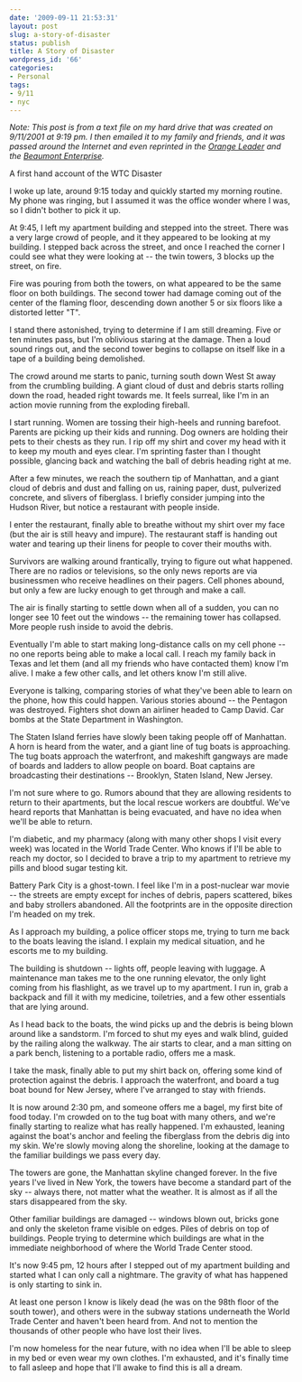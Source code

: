 ```yaml
---
date: '2009-09-11 21:53:31'
layout: post
slug: a-story-of-disaster
status: publish
title: A Story of Disaster
wordpress_id: '66'
categories:
- Personal
tags:
- 9/11
- nyc
---
```


_Note: This post is from a text file on my hard drive that was created on 9/11/2001 at 9:19 pm. I then emailed it to my family and friends, and it was passed around the Internet and even reprinted in the [Orange Leader](http://orangeleader.com/) and the [Beaumont Enterprise](http://www.beaumontenterprise.com/)._

A first hand account of the WTC Disaster

I woke up late, around 9:15 today and quickly started my morning routine. My phone was ringing, but I assumed it was the office wonder where I was, so I didn't bother to pick it up.

At 9:45, I left my apartment building and stepped into the street. There was a very large crowd of people, and it they appeared to be looking at my building. I stepped back across the street, and once I reached the corner I could see what they were looking at -- the twin towers, 3 blocks up the street, on fire.

Fire was pouring from both the towers, on what appeared to be the same floor on both buildings. The second tower had damage coming out of the center of the flaming floor, descending down another 5 or six floors like a distorted letter "T".
<!--more-->
I stand there astonished, trying to determine if I am still dreaming. Five or ten minutes pass, but I'm oblivious staring at the damage. Then a loud sound rings out, and the second tower begins to collapse on itself like in a tape of a building being demolished.

The crowd around me starts to panic, turning south down West St away from the crumbling building. A giant cloud of dust and debris starts rolling down the road, headed right towards me. It feels surreal, like I'm in an action movie running from the exploding fireball.

I start running. Women are tossing their high-heels and running barefoot. Parents are picking up their kids and running. Dog owners are holding their pets to their chests as they run. I rip off my shirt and cover my head with it to keep my mouth and eyes clear. I'm sprinting faster than I thought possible, glancing back and watching the ball of debris heading right at me.

After a few minutes, we reach the southern tip of Manhattan, and a giant cloud of debris and dust and falling on us, raining paper, dust, pulverized concrete, and slivers of fiberglass. I briefly consider jumping into the Hudson River, but notice a restaurant with people inside.

I enter the restaurant, finally able to breathe without my shirt over my face (but the air is still heavy and impure). The restaurant staff is handing out water and tearing up their linens for people to cover their mouths with.

Survivors are walking around frantically, trying to figure out what happened. There are no radios or televisions, so the only news reports are via businessmen who receive headlines on their pagers. Cell phones abound, but only a few are lucky enough to get through and make a call.

The air is finally starting to settle down when all of a sudden, you can no longer see 10 feet out the windows -- the remaining tower has collapsed. More people rush inside to avoid the debris.

Eventually I'm able to start making long-distance calls on my cell phone -- no one reports being able to make a local call. I reach my family back in Texas and let them (and all my friends who have contacted them) know I'm alive. I make a few other calls, and let others know I'm still alive.

Everyone is talking, comparing stories of what they've been able to learn on the phone, how this could happen. Various stories abound -- the Pentagon was destroyed. Fighters shot down an airliner headed to Camp David. Car bombs at the State Department in Washington.

The Staten Island ferries have slowly been taking people off of Manhattan. A horn is heard from the water, and a giant line of tug boats is approaching. The tug boats approach the waterfront, and makeshift gangways are made of boards and ladders to allow people on board. Boat captains are broadcasting their destinations -- Brooklyn, Staten Island, New Jersey.

I'm not sure where to go. Rumors abound that they are allowing residents to return to their apartments, but the local rescue workers are doubtful. We've heard reports that Manhattan is being evacuated, and have no idea when we'll be able to return.

I'm diabetic, and my pharmacy (along with many other shops I visit every week) was located in the World Trade Center. Who knows if I'll be able to reach my doctor, so I decided to brave a trip to my apartment to retrieve my pills and blood sugar testing kit.

Battery Park City is a ghost-town. I feel like I'm in a post-nuclear war movie -- the streets are empty except for inches of debris, papers scattered, bikes and baby strollers abandoned. All the footprints are in the opposite direction I'm headed on my trek.

As I approach my building, a police officer stops me, trying to turn me back to the boats leaving the island. I explain my medical situation, and he escorts me to my building.

The building is shutdown -- lights off, people leaving with luggage. A maintenance man takes me to the one running elevator, the only light coming from his flashlight, as we travel up to my apartment. I run in, grab a backpack and fill it with my medicine, toiletries, and a few other essentials that are lying around.

As I head back to the boats, the wind picks up and the debris is being blown around like a sandstorm. I'm forced to shut my eyes and walk blind, guided by the railing along the walkway. The air starts to clear, and a man sitting on a park bench, listening to a portable radio, offers me a mask.

I take the mask, finally able to put my shirt back on, offering some kind of protection against the debris. I approach the waterfront, and board a tug boat bound for New Jersey, where I've arranged to stay with friends.

It is now around 2:30 pm, and someone offers me a bagel, my first bite of food today. I'm crowded on to the tug boat with many others, and we're finally starting to realize what has really happened. I'm exhausted, leaning against the boat's anchor and feeling the fiberglass from the debris dig into my skin. We're slowly moving along the shoreline, looking at the damage to the familiar buildings we pass every day.

The towers are gone, the Manhattan skyline changed forever. In the five years I've lived in New York, the towers have become a standard part of the sky -- always there, not matter what the weather. It is almost as if all the stars disappeared from the sky.

Other familiar buildings are damaged -- windows blown out, bricks gone and only the skeleton frame visible on edges. Piles of debris on top of buildings. People trying to determine which buildings are what in the immediate neighborhood of where the World Trade Center stood.

It's now 9:45 pm, 12 hours after I stepped out of my apartment building and started what I can only call a nightmare. The gravity of what has happened is only starting to sink in.

At least one person I know is likely dead (he was on the 98th floor of the south tower), and others were in the subway stations underneath the World Trade Center and haven't been heard from. And not to mention the thousands of other people who have lost their lives.

I'm now homeless for the near future, with no idea when I'll be able to sleep in my bed or even wear my own clothes. I'm exhausted, and it's finally time to fall asleep and hope that I'll awake to find this is all a dream.
